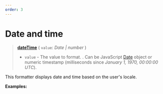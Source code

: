 ```yaml
---
order: 3
---
```


<script setup>
  import DemoValueFormatter from '../../DemoValueFormatter.vue';
  import { demos } from '../preconfigured-formatters';
</script>

# Date and time <Badge type="info" text="@localizer/format" />

> **[dateTime](../../../api/_localizer/format/date/index.md)** ( `value`: _Date | number_ )
>
> - `value` - The value to format. . Can be JavaScript [Date](https://developer.mozilla.org/en-US/docs/Web/JavaScript/Reference/Global_Objects/Date) object or numeric timestamp (milliseconds since _January 1, 1970, 00:00:00 UTC_).

This formatter displays date and time based on the user's locale.

**Examples:**

<DemoValueFormatter :demo="demos.dateTime"/>

